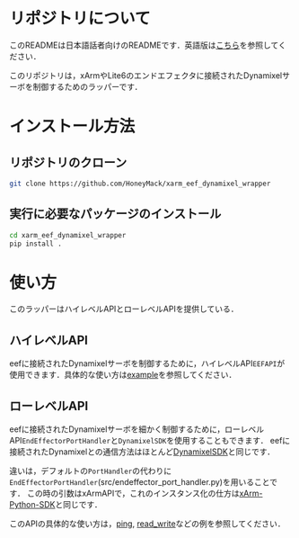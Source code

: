 # リポジトリについて
このREADMEは日本語話者向けのREADMEです．英語版は[こちら](README.md)を参照してください．

このリポジトリは，xArmやLite6のエンドエフェクタに接続されたDynamixelサーボを制御するためのラッパーです．
# インストール方法
## リポジトリのクローン
```bash
git clone https://github.com/HoneyMack/xarm_eef_dynamixel_wrapper
```

## 実行に必要なパッケージのインストール
```bash
cd xarm_eef_dynamixel_wrapper
pip install .
```

# 使い方
このラッパーはハイレベルAPIとローレベルAPIを提供している．
## ハイレベルAPI
eefに接続されたDynamixelサーボを制御するために，ハイレベルAPI`EEFAPI`が使用できます．具体的な使い方は[example](examples/use_highlevel_api.py)を参照してください．

## ローレベルAPI
eefに接続されたDynamixelサーボを細かく制御するために，ローレベルAPI`EndEffectorPortHandler`と`DynamixelSDK`を使用することもできます．
eefに接続されたDynamixelとの通信方法はほとんど[DynamixelSDK](https://github.com/ROBOTIS-GIT/DynamixelSDK/tree/main/python)と同じです．

違いは，デフォルトの`PortHandler`の代わりに`EndEffectorPortHandler`(src/endeffector_port_handler.py)を用いることです．
この時の引数はxArmAPIで，これのインスタンス化の仕方は[xArm-Python-SDK](https://github.com/xArm-Developer/xArm-Python-SDK)と同じです．

このAPIの具体的な使い方は，[ping](examples/ping.py), [read_write](examples/read_write.py)などの例を参照してください．
